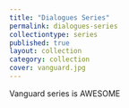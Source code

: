```yaml
---
title: "Dialogues Series"
permalink: dialogues-series
collectiontype: series
published: true
layout: collection
category: collection
cover: vanguard.jpg
---
```


Vanguard series is AWESOME
